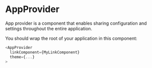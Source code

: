 # AppProvider

App provider is a component that enables sharing configuration and settings throughout the entire application.

You should wrap the root of your application in this component:

```javascript
<AppProvider
  linkComponent={MyLinkComponent}
  theme={...}
>
```
